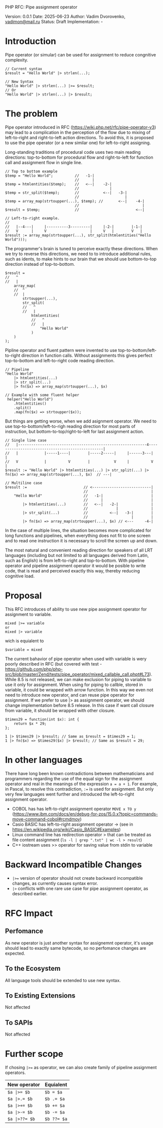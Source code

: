 PHP RFC: Pipe assignment operator

Version: 0.0.1
Date: 2025-06-23
Author: Vadim Dvorovenko, vadimon@mail.ru
Status: Draft
Implementation: -

# Introduction

Pipe operator (or simular) can be used for assignment to reduce congnitive complexity.

```
// Current syntax
$result = "Hello World" |> strlen(...);

// New Syntax
"Hello World" |> strlen(...) |>= $result;
// Or
"Hello World" |> strlen(...) |> $result;
```

# The problem

Pipe operator introduced in RFC (https://wiki.php.net/rfc/pipe-operator-v3) may lead to a complication in the perception of the flow due to mixing of left-to-right and right-to-left action directions. To avoid this, it is proposed to use the pipe operator (or a new similar one) for left-to-right assigning.

Long-standing traditions of procedural code uses two main reading directions: top-to-bottom for procedural flow and right-to-left for function call and assignment flow in single line.
```
// Top to bottom example
$temp = "Hello World";          //   -1-|
                                //      |
$temp = htmlentities($temp);    //   <--|    -2-|
                                //              |
$temp = str_split($temp);       //           <--|   -3-|
                                //                     | 
$temp = array_map(strtoupper(...), $temp); //       <--|    -4-|
                                //                             |
$result = $temp;                //                          <--|

// Left-to-right example.
// 
//   |--4---|     |----------3---------|     |-2-|        |-1-|  
//   V      |     V                    |     V   |        V   |
$result := array_map(strtoupper(...), str_split(htmlentities("Hello World")));
```

The programmer's brain is tuned to perceive exactly these directions. When we try to reverse this directions, we need to to introduce additional rules, such as idents, to make hints to our brain that we should use bottom-to-top direction instead of top-to-bottom.

```
$result = 
//   ^
//   |
    array_map(
    //  ^
    //  |
        strtoupper(...),
        str_split(
        //   ^   
        //   |   
            htmlentities(
            //   ^   
            //   |   
                "Hello World"
            )
    )
);
```

Pipline operator and fluent pattern were invented to use top-to-bottom/left-to-right direction in function calls. Without assignments this gives perfect top-to-bottom and left-to-right code reading direction.

```
// Pipeline
"Hello World"
    |> htmlentities(...)
    |> str_split(...)
    |> fn($x) => array_map(strtoupper(...), $x)

// Example with some fluent helper 
 helper("Hello World")
    .htmlentities()
    .split()
    .map(fn($x) => strtoupper($x));
```

But things are getting worse, when we add asignment operator. We need to use top-to-bottom/left-to-righ reading direction for most parts of instruction, but bottom-to-top/right-to-left for last assignment action.
```
// Single line case
//   |-----------------------------------------------------------4-------------------------------------------------|
//   |            |-----1----|        |-----2-----|     |------3---|                                               |
//   V            |          V        |           V     |          V                                               |
$result := "Hello World" |> htmlentities(...) |> str_split(...) |> fn($x) => array_map(strtoupper(...), $x)  // ---|

// Multiline case
$result :=                          // <---------------------------|
                                    //                             |
    "Hello World"                   //   -1-|                      |
                                    //      |                      |
        |> htmlentities(...)        //   <--|   -2-|               |
                                    //             |               |
        |> str_split(...)           //          <--|   -3-|        |
                                    //                    |        |
        |> fn($x) => array_map(strtoupper(...), $x) // <---     -4-|
```

In the case of multiple lines, the situation becomes more complicated for long functions and pipelines, when everything does not fit to one screen and to read one instruction it is necessary to scroll the screen up and down.

The most natural and convenient reading direction for speakers of all LRT languages ​​(including but not limited to all languages ​​derived from Latin, such as English) is from left-to-right and top-to-bottom. With pipeline operator and pipeline assignment operator it would be posible to write code, that is read and perceived exactly this way, thereby reducing cognitive load.

# Proposal

This RFC introduces of ability to use new pipe assignment operator for assignment to variable.

```
mixed |>= variable
or
mixed |> variable
```

wich is equialent to 
```
$variable = mixed
```

The current bahavior of pipe operator when used with variable is wery poorly described in RFC (but covered with test - https://github.com/php/php-src/blob/master/Zend/tests/pipe_operator/mixed_callable_call.phpt#L73). While 8.5 is not released, we can make exclusion for piping to variable to use it only for assignment. When using for piping to callble, stored in variable, it could be wrapped with arrow function. In this way we even not need to introduce new operator, and can reuse pipe operator for assignment.
If we prefer to use |> as assignment operator, we should change implementation before 8.5 release. In this case if want call closure from variable, it should be wrapped with other closure.

```
$times29 = function(int $x): int {
    return $x * 29;
};

1 |> $times29 |> $result; // Same as $result = $times29 = 1;
1 |> fn($x) => $times29($x) |> $result; // Same as $result = 29;
```

# In other languages

There have long been known contradictions between mathematicians and programmers regarding the use of the equal sign for the assignment operator and real in the meanings of the expression `a = a + 1`. For example, in Pascal, to resolve this contradiction, `:=` is used for assignment. But only very few languages ​​went further and introduced the left-to-right assignment operator.

* COBOL has has left-to-right assignment operator `MOVE x TO y` (https://www.ibm.com/docs/en/debug-for-zos/15.0.x?topic=commands-move-command-cobol#rcmdmov)
* Casio BASIC has left-to-right assignment operator → (see in https://en.wikipedia.org/wiki/Casio_BASIC#Examples)
* Linux command line has redirection operator > that can be treated as file content assignment (`ls -l | grep ".txt" | wc -l > result`)
* C++ iostream uses >> operator for saving value from stdin to variable

# Backward Incompatible Changes

* `|>=` version of operator should not create backward incompatible changes, as currently causes syntax error.
* `|>` conflicts with one rare use case for pipe assignment operator, as described earlier.

# RFC Impact

## Perfomance
As new operator is just another syntax for assignemnt operator, it's usage should lead to exactly same bytecode, so no perfomance changes are expected.

## To the Ecosystem
All language tools should be extended to use new syntax.

## To Existing Extensions
Not affected

## To SAPIs
Not affected

# Further scope

If chosing `|>=` as operator, we can also create family of pipeline assignment operators.

| New operator   | Equialent   |
|----------------|-------------|
| `$a \|>= $b`   | `$b = $a`   |
| `$a \|>.= $b`  | `$b .= $a`  |
| `$a \|>+= $b`  | `$b += $a`  |
| `$a \|>-= $b`  | `$b -= $a`  |
| `$a \|>??= $b` | `$b ??= $a` |
